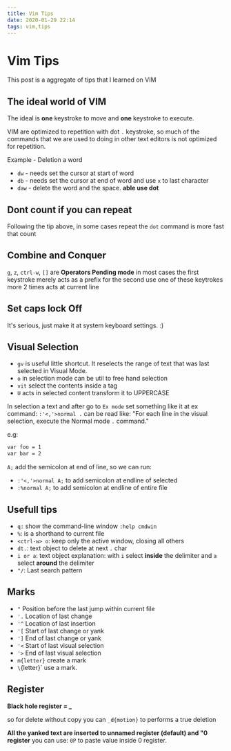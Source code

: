 ```yaml
---
title: Vim Tips
date: 2020-01-29 22:14
tags: vim,tips
---
```


# Vim Tips

This post is a aggregate of tips that I learned on VIM

## The ideal world of VIM

The ideal is **one** keystroke to move and **one** keystroke to execute.

VIM are optimized to repetition with dot `.` keystroke, so much of the commands that we are used to doing in other text editors
is not optimized for repetition.

Example - Deletion a word

- `dw` - needs set the cursor at start of word
- `db` - needs set the cursor at end of word and use `x` to last character
- `daw` - delete the word and the space. **able use dot**

## Dont count if you can repeat

Following the tip above, in some cases repeat the `dot` command is more fast that count

## Combine and Conquer

`g`, `z`, `ctrl-w`, `[]` are __Operators Pending mode__  in most cases the first keystroke merely acts as a prefix for the second
use one of these keytrokes more 2 times acts at current line

## Set caps lock Off

It's serious, just make it at system keyboard settings. :)

## Visual Selection

- `gv` is useful little shortcut. It reselects the range of text that was last selected in Visual Mode.
- `o` in selection mode can be util to free hand selection
- `vit` select the contents inside a tag
- `U` acts in selected content transform it to UPPERCASE

In selection a text and after go to `Ex mode` set something like it at ex command:
`:'<,'>normal .` can be read like: "For each line in the visual selection, execute the Normal mode `.` command."

e.g:
```sh
var foo = 1
var bar = 2
```

`A;` add the semicolon at end of line, so we can run:

- `:'<,'>normal A;` to add semicolon at endline of selected
- `:%normal A;` to add semicolon at endline of entire file

## Usefull tips


- `q:` show the command-line window `:help cmdwin`
- `%`: is a shorthand to current file
- `<ctrl-w> o`: keep only the active window, closing all others
- `dt.`: text object to delete at next `.` char
- `i or a`: text object explanation: with `i` select **inside** the delimiter and `a` select **around** the delimiter
- `"/`: Last search pattern


## Marks

- `"` Position before the last jump within current file
- `'.` Location of last change
- `'^` Location of last insertion
- `'[` Start of last change or yank
- `']` End of last change or yank
- `'<` Start of last visual selection
- `'>` End of last visual selection
- `m{letter}` create a mark
- `\`{letter}` use a mark.

## Register

**Black hole register = _**

so for delete without copy you can `_d{motion}` to performs a true deletion

**All the yanked text are inserted to unnamed register (default) and "0 register** you can use: `0P` to paste value inside
0 register.

